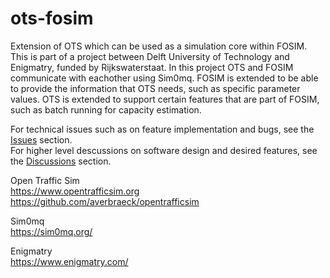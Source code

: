 # ots-fosim
Extension of OTS which can be used as a simulation core within FOSIM. This is part of a project between Delft University of Technology and Enigmatry, funded by Rijkswaterstaat. In this project OTS and FOSIM communicate with eachother using Sim0mq. FOSIM is extended to be able to provide the information that OTS needs, such as specific parameter values. OTS is extended to support certain features that are part of FOSIM, such as batch running for capacity estimation.

For technical issues such as on feature implementation and bugs, see the [Issues](https://github.com/WJSchakel/ots-fosim/issues) section.<br>
For higher level descussions on software design and desired features, see the [Discussions](https://github.com/WJSchakel/ots-fosim/discussions) section.

Open Traffic Sim<br>
https://www.opentrafficsim.org<br>
https://github.com/averbraeck/opentrafficsim

Sim0mq<br>
https://sim0mq.org/

Enigmatry<br>
https://www.enigmatry.com/

